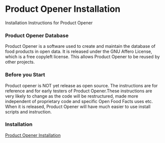 # Product Opener Installation

Installation Instructions for Product Opener

### Product Opener Database
Product Opener is a software used to create and maintain the database of food products in open data. 
It is released under the GNU Affero License, which is a free copyleft license. This allows Product Opener to be reused by other projects.

### Before you Start

Product opener is NOT yet release as open source. The instructions are for reference and for early testers of Product Opener.These instructions are very likely to change as the code will be restructured, made more independent of proprietary code and specific Open Food Facts uses etc. When it is released, Product Opener will have much easier to use install scripts and instruction.


### Installation

[Product Opener Installation](https://en.wiki.openfoodfacts.org/Product_Opener/Installation/Issues)
